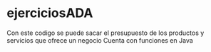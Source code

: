 # ejerciciosADA
Con este codigo se puede sacar el presupuesto de los productos y servicios que ofrece un negocio
Cuenta con funciones en Java
